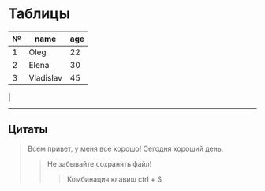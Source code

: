 # Таблицы
№ | name | age
--|------|------
1 | Oleg | 22
2 |Elena | 30
3 |Vladislav |45
|

---

## Цитаты

> Всем привет, у меня все хорошо!
> Сегодня хороший день.
>> Не забывайте сохранять файл!
>>> Комбинация клавиш ctrl + S
